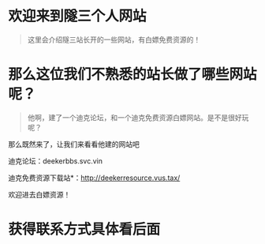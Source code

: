# 欢迎来到隧三个人网站

> 这里会介绍隧三站长开的一些网站，有白嫖免费资源的！


# 那么这位我们不熟悉的站长做了哪些网站呢？

> 他啊，建了一个迪克论坛，和一个迪克免费资源白嫖网站。是不是很好玩呢？

那么既然来了，让我们来看看他建的网站吧

迪克论坛：deekerbbs.svc.vin

迪克免费资源下载站*：http://deekerresource.vus.tax/

欢迎进去白嫖资源！

# 获得联系方式具体看后面

